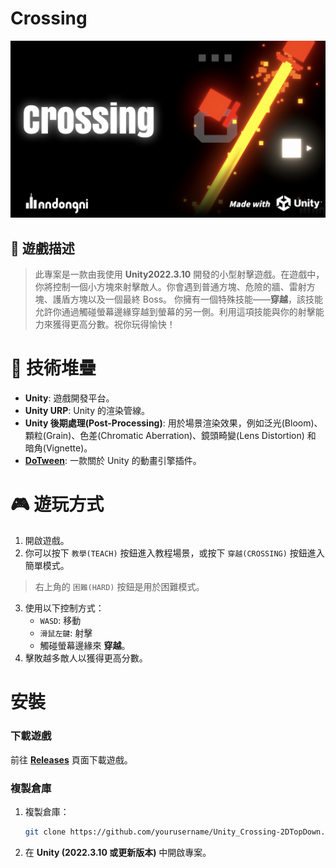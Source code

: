 
# Crossing

![crossing-readme-img.jpeg](https://github.com/andongni0723/Unity_Crossing/blob/main/Assets/Crossing-GameAssets/Logo/crossing-github-readme-img.jpeg?raw=true)

## 📄 遊戲描述
> 此專案是一款由我使用 **Unity2022.3.10** 開發的小型射擊遊戲。在遊戲中，你將控制一個小方塊來射擊敵人。你會遇到普通方塊、危險的牆、雷射方塊、護盾方塊以及一個最終 Boss。
> 你擁有一個特殊技能——**穿越**，該技能允許你通過觸碰螢幕邊緣穿越到螢幕的另一側。利用這項技能與你的射擊能力來獲得更高分數。祝你玩得愉快！

# 📡 技術堆疊
- **Unity**: 遊戲開發平台。
- **Unity URP**: Unity 的渲染管線。
- **Unity 後期處理(Post-Processing)**: 用於場景渲染效果，例如泛光(Bloom)、顆粒(Grain)、色差(Chromatic Aberration)、鏡頭畸變(Lens Distortion) 和 暗角(Vignette)。
- **[DoTween](https://dotween.demigiant.com/)**: 一款關於 Unity 的動畫引擎插件。

# 🎮 遊玩方式
1. 開啟遊戲。
2. 你可以按下 `教學(TEACH)` 按鈕進入教程場景，或按下 `穿越(CROSSING)` 按鈕進入簡單模式。
> 右上角的 `困難(HARD)` 按鈕是用於困難模式。

3. 使用以下控制方式：
    - `WASD`: 移動
    - `滑鼠左鍵`: 射擊
    - 觸碰螢幕邊緣來 **穿越**。
4. 擊敗越多敵人以獲得更高分數。

# 安裝

### 下載遊戲
前往 **[Releases](https://github.com/andongni0723/Unity_Crossing/releases)** 頁面下載遊戲。

### 複製倉庫
1. 複製倉庫：
   ```bash
   git clone https://github.com/yourusername/Unity_Crossing-2DTopDown.git
   ```
2. 在 **Unity (2022.3.10 或更新版本)** 中開啟專案。

